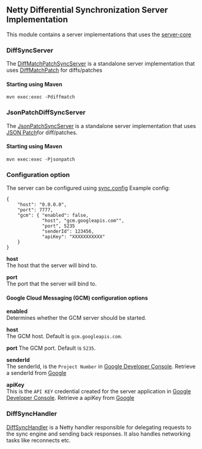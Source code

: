 ## Netty Differential Synchronization Server Implementation
This module contains a server implementations that uses the [server-core](../server-core)

### DiffSyncServer
The [DiffMatchPatchSyncServer](./src/main/java/org/jboss/aerogear/sync/DiffMatchPatchSyncServer.java) is a standalone server implementation
that uses [DiffMatchPatch](../synchronizers/diffmatchpath) for diffs/patches

#### Starting using Maven

    mvn exec:exec -Pdiffmatch

### JsonPatchDiffSyncServer
The [JsonPatchSyncServer](./src/main/java/org/jboss/aerogear/sync/JsonPatchSyncServer.java) is a standalone 
server implementation that uses [JSON Patch](../synchronizers/json-patch)for diff/patches.

#### Starting using Maven

    mvn exec:exec -Pjsonpatch

### Configuration option
The server can be configured using [sync.config](./src/main/resources/sync.config)
Example config:

    {
        "host": "0.0.0.0",
        "port": 7777,
        "gcm": { "enabled": false, 
                 "host", "gcm.googleapis.com"",
                 "port", 5235
                 "senderId": 123456, 
                 "apiKey": "XXXXXXXXXXX"
        }
    }
    
__host__  
The host that the server will bind to.

__port__  
The port that the server will bind to.

#### Google Cloud Messaging (GCM) configuration options  

__enabled__  
Determines whether the GCM server should be started.

__host__  
The GCM host. Default is ```gcm.googleapis.com```.

__port__
The GCM port. Default is ```5235```.


__senderId__  
The senderId, is the ```Project Number``` in [Google Developer Console](https://console.developers.google.com).
Retrieve a senderId from [Google](https://developer.android.com/google/gcm/gs.html)

__apiKey__  
This is the ```API KEY``` credential created for the server application in [Google Developer Console](https://console.developers.google.com).
Retrieve a apiKey from [Google](https://developer.android.com/google/gcm/gs.html)


### DiffSyncHandler
[DiffSyncHandler](./src/main/java/org/jboss/aerogear/sync/DiffSyncHandler.java) is a Netty handler responsible for
delegating requests to the sync engine and sending back responses. It also handles networking tasks like reconnects etc.



